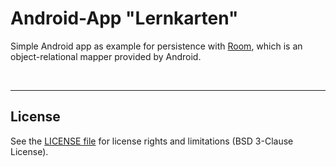 # Android-App "Lernkarten" #

Simple Android app as example for persistence with [Room](https://developer.android.com/training/data-storage/room/), which is an object-relational mapper provided by Android.

<br>

----
## License ##

See the [LICENSE file](LICENSE.md) for license rights and limitations (BSD 3-Clause License).
